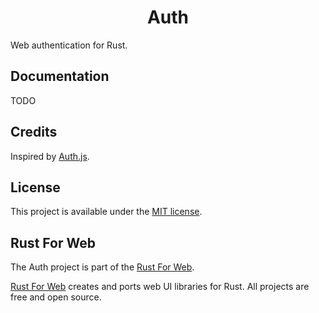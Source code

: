 <h1 align="center">Auth</h1>

Web authentication for Rust.

## Documentation

TODO

## Credits

Inspired by [Auth.js](https://authjs.dev/).

## License

This project is available under the [MIT license](LICENSE.md).

## Rust For Web

The Auth project is part of the [Rust For Web](https://github.com/RustForWeb).

[Rust For Web](https://github.com/RustForWeb) creates and ports web UI libraries for Rust. All projects are free and open source.
